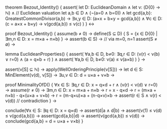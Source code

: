 theorem Bezout_Identity() {
  assert(
    let D: EuclideanDomain ∧
    let ν: (D\{0} → ℕ) ∧ // Euclidean valuation
    let a,b ∈ D ∧ (¬(a=0 ∧ b=0)) ∧
    let gcd{a,b}: GreatestCommonDivisor(a,b) →
    ∃x,y ∈ D: (a×x + b×y = gcd{a,b}) ∧
    ∀c ∈ D: (c = a×x + b×y) → ν(gcd{a,b}) ≤ ν(c)
  )
} ↔

proof Bezout_Identity() {
  assume(b ≠ 0) →
  define(S ⊆ D) {
    S = {x ∈ D\{0} | ∃m,n ∈ D: x = m×a + n×b}
  } →
  assert(b ∈ S) → // via m=0, n=1
  assert(S ≠ ∅) →

  lemma EuclideanProperties() {
    assert(
      ∀a,b ∈ D, b≠0: ∃q,r ∈ D: 
        (ν(r) < ν(b) ∨ r=0) ∧ 
        (a = q×b + r)
    ) ∧
    assert(
      ∀a,b ∈ D, b≠0:
        ν(a) ≤ ν(a×b)
    )
  } →

  assert(ν[S] ⊆ ℕ) →
  apply(WellOrderingPrinciple(ν[S])) →
  let d ∈ S: MinElement(ν(d), ν[S]) →
  ∃u,v ∈ D: d = u×a + v×b →

  proof MinimalityOfD() {
    ∀x ∈ S:
      ∃q,r ∈ D: x = q×d + r ∧
      (ν(r) < ν(d) ∨ r=0) →
    assume(r ≠ 0) →
    ∃m,n ∈ D: x = m×a + n×b →
    r = x - q×d →
    r = (m×a + n×b) - q×(u×a + v×b) →
    r = (m-q×u)×a + (n-q×v)×b →
    assert(r ∈ S ∧ ν(r) < ν(d)) // contradiction
  } →

  conclude(∀x ∈ S: ∃q ∈ D: x = q×d) →
  assert(d|a ∧ d|b) →
  assert(ν(1) ≤ ν(d) ≤ ν(gcd{a,b})) →
  assert(gcd{a,b}|d) →
  assert(ν(gcd{a,b}) ≤ ν(d)) →
  conclude(gcd{a,b} = d = u×a + v×b)
}
